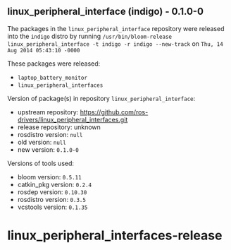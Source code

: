 ## linux_peripheral_interface (indigo) - 0.1.0-0

The packages in the `linux_peripheral_interface` repository were released into the `indigo` distro by running `/usr/bin/bloom-release linux_peripheral_interface -t indigo -r indigo --new-track` on `Thu, 14 Aug 2014 05:43:10 -0000`

These packages were released:
- `laptop_battery_monitor`
- `linux_peripheral_interfaces`

Version of package(s) in repository `linux_peripheral_interface`:
- upstream repository: https://github.com/ros-drivers/linux_peripheral_interfaces.git
- release repository: unknown
- rosdistro version: `null`
- old version: `null`
- new version: `0.1.0-0`

Versions of tools used:
- bloom version: `0.5.11`
- catkin_pkg version: `0.2.4`
- rosdep version: `0.10.30`
- rosdistro version: `0.3.5`
- vcstools version: `0.1.35`


linux_peripheral_interfaces-release
===================================
